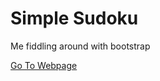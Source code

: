 # Simple Sudoku
Me fiddling around with bootstrap

[Go To Webpage](https://henry9836.github.io/bootstrapSandbox/)
